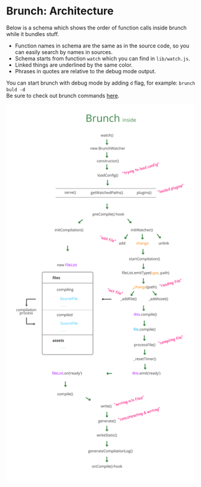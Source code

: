 # Brunch: Architecture

Below is a schema which shows the order of function calls inside brunch while it bundles stuff.

* Function names in schema are the same as in the source code, so you can easily search by names in sources.
* Schema starts from function `watch` which you can find in `lib/watch.js`.
* Linked things are underlined by the same color.
* Phrases in quotes are relative to the debug mode output.

You can start brunch with debug mode by adding `d` flag, for example: `brunch buld -d`<br/>
Be sure to check out brunch commands [here](http://brunch.io/docs/commands).


![Brunch architecture schema](./../images/schema/brunch-inside.jpg "Brunch inside")




